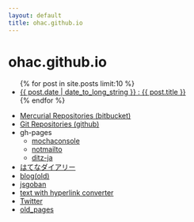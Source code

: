 ```yaml
---
layout: default
title: ohac.github.io
---
```


# ohac.github.io

<ul>
{% for post in site.posts limit:10 %}
<li>
<a href="{{post.url}}">{{ post.date | date_to_long_string }} : {{ post.title }}</a>
</li>
{% endfor %}
</ul>

* [Mercurial Repositories (bitbucket)](https://bitbucket.org/ohac)
* [Git Repositories (github)](https://github.com/ohac)
* gh-pages
  * [mochaconsole](http://ohac.github.io/mochaconsole)
  * [notmailto](http://ohac.github.io/notmailto)
  * [ditz-ja](http://ohac.github.io/ditz-ja)
* [はてなダイアリー](http://d.hatena.ne.jp/ohac/)
* [blog(old)](blog/index.html)
* [jsgoban](jsgoban/)
* [text with hyperlink converter](txt2link/)
* [Twitter](http://twitter.com/ohac)
* [old_pages](old_pages/front.html)
